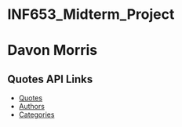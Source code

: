 # INF653_Midterm_Project
# Davon Morris

## Quotes API Links
- [Quotes]()
- [Authors]()
- [Categories]()